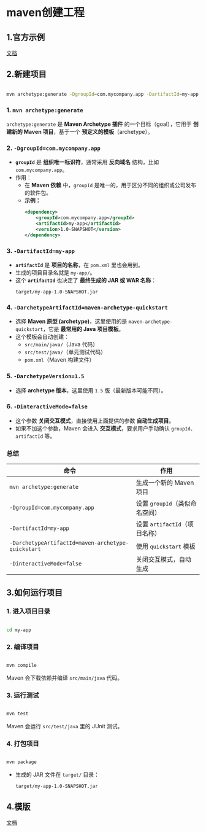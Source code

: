 # maven创建工程

## 1.官方示例

[文档](https://maven.apache.org/guides/getting-started/maven-in-five-minutes.html)


## 2.新建项目

```bash

mvn archetype:generate -DgroupId=com.mycompany.app -DartifactId=my-app -DarchetypeArtifactId=maven-archetype-quickstart -DarchetypeVersion=1.5 -DinteractiveMode=false
```

### **1. `mvn archetype:generate`**
`archetype:generate` 是 **Maven Archetype 插件** 的一个目标（goal），它用于 **创建新的 Maven 项目**，基于一个 **预定义的模板**（archetype）。

### **2. `-DgroupId=com.mycompany.app`**
- **`groupId`** 是 **组织唯一标识符**，通常采用 **反向域名** 结构，比如 `com.mycompany.app`。
- 作用：
  - 在 **Maven 依赖** 中，`groupId` 是唯一的，用于区分不同的组织或公司发布的软件包。
  - **示例：**
    ```xml
    <dependency>
        <groupId>com.mycompany.app</groupId>
        <artifactId>my-app</artifactId>
        <version>1.0-SNAPSHOT</version>
    </dependency>
    ```

### **3. `-DartifactId=my-app`**
- **`artifactId`** 是 **项目的名称**，在 `pom.xml` 里也会用到。
- 生成的项目目录名就是 `my-app/`。
- 这个 **`artifactId`** 也决定了 **最终生成的 JAR 或 WAR 名称**：
  ```
  target/my-app-1.0-SNAPSHOT.jar
  ```

### **4. `-DarchetypeArtifactId=maven-archetype-quickstart`**
- 选择 **Maven 原型 (archetype)**，这里使用的是 `maven-archetype-quickstart`，它是 **最常用的 Java 项目模板**。
- 这个模板会自动创建：
  - `src/main/java/`（Java 代码）
  - `src/test/java/`（单元测试代码）
  - `pom.xml`（Maven 构建文件）

### **5. `-DarchetypeVersion=1.5`**
- 选择 **archetype 版本**，这里使用 `1.5` 版（最新版本可能不同）。

### **6. `-DinteractiveMode=false`**
- 这个参数 **关闭交互模式**，直接使用上面提供的参数 **自动生成项目**。
- 如果不加这个参数，Maven 会进入 **交互模式**，要求用户手动确认 `groupId`、`artifactId` 等。

### **总结**
| 命令 | 作用 |
|------|------|
| `mvn archetype:generate` | 生成一个新的 Maven 项目 |
| `-DgroupId=com.mycompany.app` | 设置 `groupId`（类似命名空间） |
| `-DartifactId=my-app` | 设置 `artifactId`（项目名称） |
| `-DarchetypeArtifactId=maven-archetype-quickstart` | 使用 `quickstart` 模板 |
| `-DinteractiveMode=false` | 关闭交互模式，自动生成 |

## 3.如何运行项目

### **1. 进入项目目录**

```bash

cd my-app
```

### **2. 编译项目**

```bash

mvn compile
```
Maven 会下载依赖并编译 `src/main/java` 代码。

### **3. 运行测试**

```bash

mvn test
```
Maven 会运行 `src/test/java` 里的 JUnit 测试。

### **4. 打包项目**

```bash

mvn package
```
- 生成的 JAR 文件在 `target/` 目录：
  ```
  target/my-app-1.0-SNAPSHOT.jar
  ```

## 4.模版

[文档](https://maven.apache.org/guides/introduction/introduction-to-archetypes.html)



